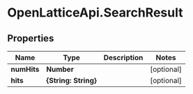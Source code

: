 # OpenLatticeApi.SearchResult

## Properties

Name | Type | Description | Notes
------------ | ------------- | ------------- | -------------
**numHits** | **Number** |  | [optional] 
**hits** | **{String: String}** |  | [optional] 


